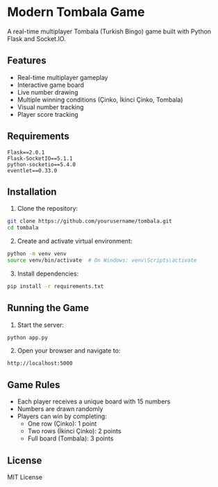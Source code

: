 # Modern Tombala Game

A real-time multiplayer Tombala (Turkish Bingo) game built with Python Flask and Socket.IO.

## Features

- Real-time multiplayer gameplay
- Interactive game board
- Live number drawing
- Multiple winning conditions (Çinko, İkinci Çinko, Tombala)
- Visual number tracking
- Player score tracking

## Requirements

```
Flask==2.0.1
Flask-SocketIO==5.1.1
python-socketio==5.4.0
eventlet==0.33.0
```

## Installation

1. Clone the repository:
```bash
git clone https://github.com/yourusername/tombala.git
cd tombala
```

2. Create and activate virtual environment:
```bash
python -m venv venv
source venv/bin/activate  # On Windows: venv\Scripts\activate
```

3. Install dependencies:
```bash
pip install -r requirements.txt
```

## Running the Game

1. Start the server:
```bash
python app.py
```

2. Open your browser and navigate to:
```
http://localhost:5000
```

## Game Rules

- Each player receives a unique board with 15 numbers
- Numbers are drawn randomly
- Players can win by completing:
  - One row (Çinko): 1 point
  - Two rows (İkinci Çinko): 2 points
  - Full board (Tombala): 3 points

## License

MIT License
